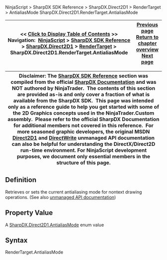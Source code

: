 ﻿
NinjaScript > SharpDX SDK Reference > SharpDX.Direct2D1 > RenderTarget > AntialiasMode
SharpDX.Direct2D1.RenderTarget.AntialiasMode

| << [Click to Display Table of Contents](sharpdx_direct2d1_rendertarget_antialiasmode.md) >> **Navigation:**     [NinjaScript](ninjascript-1.md) > [SharpDX SDK Reference](sharpdx_sdk_reference-1.md) > [SharpDX.Direct2D1](sharpdx_direct2d1-1.md) > [RenderTarget](sharpdx_direct2d1_rendertarget-1.md) > SharpDX.Direct2D1.RenderTarget.AntialiasMode | [Previous page](sharpdx_direct2d1_rendertarget-1.md) [Return to chapter overview](sharpdx_direct2d1_rendertarget-1.md) [Next page](sharpdx_direct2d1_rendertarget_drawellipse-1.md) |
| --- | --- |

| Disclaimer: The [SharpDX SDK Reference](sharpdx_sdk_reference-1.md) section was compiled from the official [SharpDX Documentation](http://sharpdx.org/) and was NOT authored by NinjaTrader.  The contents of this section are provided as-is and only cover a fraction of what is available from the SharpDX SDK.  This page was intended only as a reference guide to help you get started with some of the 2D Graphics concepts used in the NinjaTrader.Custom assembly.  Please refer to the official SharpDX Documentation for additional members not covered in this reference.  For more seasoned graphic developers, the original MSDN [Direct2D1](https://msdn.microsoft.com/en-us/library/windows/desktop/dd370990.aspx) and [DirectWrite](https://msdn.microsoft.com/en-us/library/windows/desktop/dd368038.aspx) unmanaged API documentation can also be helpful for understanding the DirectX/Direct2D run-time environment. For NinjaScript development purposes, we document only essential members in the structure of this page. |
| --- |

## Definition
Retrieves or sets the current antialiasing mode for nontext drawing operations.
(See also [unmanaged API documentation](http://msdn.microsoft.com/en-us/library/dd316805.aspx))
 
## Property Value
A [SharpDX.Direct2D1.AntialiasMode](sharpdx_direct2d1_antialiasmode-1.md) enum value
 
## Syntax
RenderTarget.AntialiasMode
